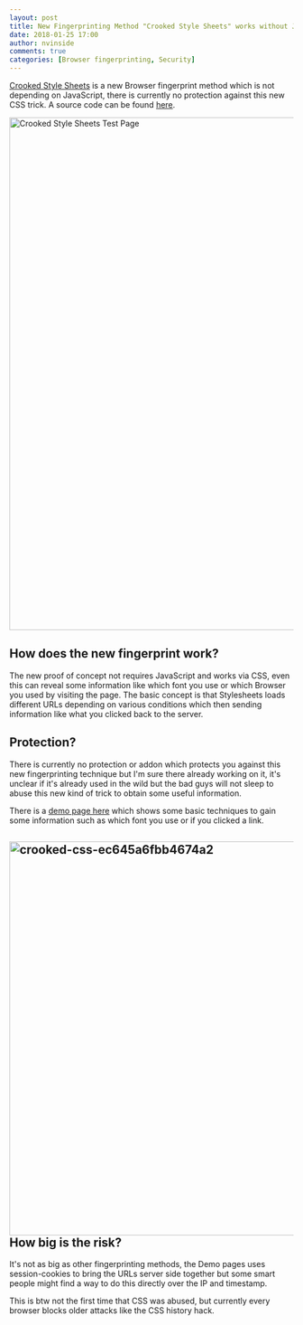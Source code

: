 ```yaml
---
layout: post
title: New Fingerprinting Method "Crooked Style Sheets" works without JavaScript
date: 2018-01-25 17:00
author: nvinside
comments: true
categories: [Browser fingerprinting, Security]
---
```

<a href="https://github.com/jbtronics/CrookedStyleSheets" target="_blank" rel="noopener">Crooked Style Sheets</a> is a new Browser fingerprint method which is not depending on JavaScript, there is currently no protection against this new CSS trick. A source code can be found <a href="https://github.com/jbtronics/CrookedStyleSheets" target="_blank" rel="noopener">here</a>.

<img class="alignnone size-full wp-image-2259" src="https://chefkochblog.files.wordpress.com/2018/01/ded.png" alt="Crooked Style Sheets Test Page" width="1916" height="907" />

<!--more-->

<h2>How does the new fingerprint work?</h2>

The new proof of concept not requires JavaScript and works via CSS, even this can reveal some information like which font you use or which Browser you used by visiting the page. The basic concept is that Stylesheets loads different URLs depending on various conditions which then sending information like what you clicked back to the server.

<h2>Protection?</h2>

There is currently no protection or addon which protects you against this new fingerprinting technique but I'm sure there already working on it, it's unclear if it's already used in the wild but the bad guys will not sleep to abuse this new kind of trick to obtain some useful information.

There is a <a href="http://crookedss.bplaced.net/" target="_blank" rel="noopener">demo page here</a> which shows some basic techniques to gain some information such as which font you use or if you clicked a link.

<h2><img class="alignnone size-full wp-image-2260" src="https://chefkochblog.files.wordpress.com/2018/01/crooked-css-ec645a6fbb4674a2.png" alt="crooked-css-ec645a6fbb4674a2" width="1099" height="697" />How big is the risk?</h2>

It's not as big as other fingerprinting methods, the Demo pages uses session-cookies to bring the URLs server side together but some smart people might find a way to do this directly over the IP and timestamp.

This is btw not the first time that CSS was abused, but currently every browser blocks older attacks like the CSS history hack.

&nbsp;

&nbsp;

&nbsp;
